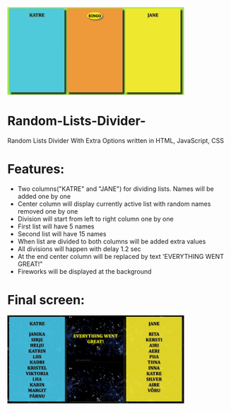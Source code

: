 <img src="Screenshot at the Beginning.png" width="400px">

# Random-Lists-Divider-
Random Lists Divider With Extra Options written in HTML, JavaScript, CSS

# Features:
* Two columns("KATRE" and "JANE") for dividing lists. Names will be added one by one
* Center column will display currently active list with random names removed one by one
* Division will start from left to right column one by one
* First list will have 5 names
* Second list will have 15 names
* When list are divided to both columns will be added extra values
* All divisions will happen with delay 1.2 sec
* At the end center column will be replaced by text 'EVERYTHING WENT GREAT!"
* Fireworks will be displayed at the background

# Final screen:
<img src="Screenshot at the End.png" width="400px">

